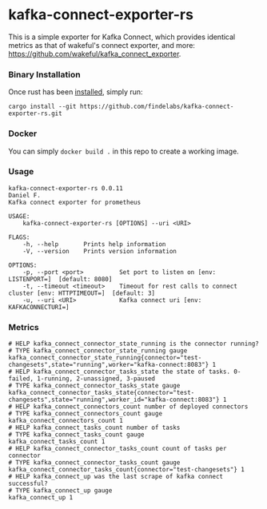 # kafka-connect-exporter-rs

This is a simple exporter for Kafka Connect, which provides identical metrics as that of wakeful's connect exporter, and more: https://github.com/wakeful/kafka_connect_exporter.

### Binary Installation

Once rust has been [installed](https://www.rust-lang.org/tools/install), simply run:
```
cargo install --git https://github.com/findelabs/kafka-connect-exporter-rs.git
```

### Docker

You can simply `docker build .` in this repo to create a working image.

### Usage

```
kafka-connect-exporter-rs 0.0.11
Daniel F.
Kafka connect exporter for prometheus

USAGE:
    kafka-connect-exporter-rs [OPTIONS] --uri <URI>

FLAGS:
    -h, --help       Prints help information
    -V, --version    Prints version information

OPTIONS:
    -p, --port <port>          Set port to listen on [env: LISTENPORT=]  [default: 8080]
    -t, --timeout <timeout>    Timeout for rest calls to connect cluster [env: HTTPTIMEOUT=]  [default: 3]
    -u, --uri <URI>            Kafka connect uri [env: KAFKACONNECTURI=]
```

### Metrics
```
# HELP kafka_connect_connector_state_running is the connector running?
# TYPE kafka_connect_connector_state_running gauge
kafka_connect_connector_state_running{connector="test-changesets",state="running",worker="kafka-connect:8083"} 1
# HELP kafka_connect_connector_tasks_state the state of tasks. 0-failed, 1-running, 2-unassigned, 3-paused
# TYPE kafka_connect_connector_tasks_state gauge
kafka_connect_connector_tasks_state{connector="test-changesets",state="running",worker_id="kafka-connect:8083"} 1
# HELP kafka_connect_connectors_count number of deployed connectors
# TYPE kafka_connect_connectors_count gauge
kafka_connect_connectors_count 1
# HELP kafka_connect_tasks_count number of tasks
# TYPE kafka_connect_tasks_count gauge
kafka_connect_tasks_count 1
# HELP kafka_connect_connector_tasks_count count of tasks per connector
# TYPE kafka_connect_connector_tasks_count gauge
kafka_connect_connector_tasks_count{connector="test-changesets"} 1
# HELP kafka_connect_up was the last scrape of kafka connect successful?
# TYPE kafka_connect_up gauge
kafka_connect_up 1
```
